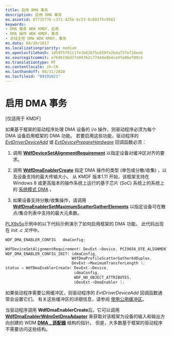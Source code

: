 ```yaml
---
title: 启用 DMA 事务
description: 启用 DMA 事务
ms.assetid: 87735776-c371-425b-bc53-0c68375c9562
keywords:
- DMA 事务 WDK KMDF，启用
- DMA 操作 WDK KMDF，事务
- 总线主控 DMA WDK KMDF，事务
ms.date: 04/20/2017
ms.localizationpriority: medium
ms.openlocfilehash: 1d5975f9111fe1b62b75c659fe2bda737ef16eeb
ms.sourcegitcommit: e769619bd37e04762c77444e8b4ce9fe86ef09cb
ms.translationtype: MT
ms.contentlocale: zh-CN
ms.lasthandoff: 08/31/2020
ms.locfileid: "89191021"
---
```

# <a name="enabling-dma-transactions"></a>启用 DMA 事务


\[仅适用于 KMDF\]




如果基于框架的驱动程序处理 DMA 设备的 i/o 操作，则驱动程序必须为每个 DMA 设备启用框架的 DMA 功能。 若要启用这些功能，驱动程序的 [*EvtDriverDeviceAdd*](/windows-hardware/drivers/ddi/wdfdriver/nc-wdfdriver-evt_wdf_driver_device_add) 或 [*EvtDevicePrepareHardware*](/windows-hardware/drivers/ddi/wdfdevice/nc-wdfdevice-evt_wdf_device_prepare_hardware) 回调函数必须：

1.  调用 [**WdfDeviceSetAlignmentRequirement**](/windows-hardware/drivers/ddi/wdfdevice/nf-wdfdevice-wdfdevicesetalignmentrequirement) 以指定设备对缓冲区对齐的要求。

2.  调用 [**WdfDmaEnablerCreate**](/windows-hardware/drivers/ddi/wdfdmaenabler/nf-wdfdmaenabler-wdfdmaenablercreate) 指定 DMA 操作的类型 (单包或分散/收集) ，以及设备支持的最大传输大小。 从 KMDF 版本1.11 开始，该框架支持在 Windows 8 或更高版本的操作系统上运行的基于芯片 (SoC) 系统上的系统上的 [系统模式 DMA](supporting-system-mode-dma.md) 。

3.  如果设备支持分散/收集操作，请调用 [**WdfDmaEnablerSetMaximumScatterGatherElements**](/windows-hardware/drivers/ddi/wdfdmaenabler/nf-wdfdmaenabler-wdfdmaenablersetmaximumscattergatherelements) 以指定设备可在散点/集合列表中支持的最大元素数。

[PLX9x5x](https://go.microsoft.com/fwlink/p/?linkid=256157)示例中的以下代码示例演示了如何启用框架的 DMA 功能。 此代码出现在 *Init .c 文件*中。

```cpp
WDF_DMA_ENABLER_CONFIG   dmaConfig;

WdfDeviceSetAlignmentRequirement( DevExt->Device, PCI9656_DTE_ALIGNMENT_16 );
WDF_DMA_ENABLER_CONFIG_INIT( &dmaConfig,
                             WdfDmaProfileScatterGather64Duplex,
                             DevExt->MaximumTransferLength );
status = WdfDmaEnablerCreate( DevExt->Device,
                              &dmaConfig, 
                              WDF_NO_OBJECT_ATTRIBUTES,
                              &DevExt->DmaEnabler );
```

如果驱动程序需要公用缓冲区，则驱动程序的 *EvtDriverDeviceAdd* 回调函数通常会设置它们。 有关这些缓冲区的详细信息，请参阅 [使用公用缓冲区](using-common-buffers.md)。

当驱动程序调用 **WdfDmaEnablerCreate**后，它可以调用 [**WdfDmaEnablerWdmGetDmaAdapter**](/windows-hardware/drivers/ddi/wdfdmaenabler/nf-wdfdmaenabler-wdfdmaenablerwdmgetdmaadapter) 来获取对该框架为设备的输入和输出方向创建的 WDM [**DMA \_ 适配器**](/windows-hardware/drivers/ddi/wdm/ns-wdm-_dma_adapter) 结构的指针。 但是，大多数基于框架的驱动程序不需要访问这些结构。